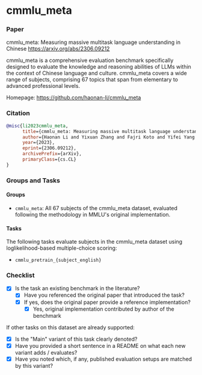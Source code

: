 # cmmlu_meta

### Paper

cmmlu_meta: Measuring massive multitask language understanding in Chinese
https://arxiv.org/abs/2306.09212

cmmlu_meta is a comprehensive evaluation benchmark specifically designed to evaluate the knowledge and reasoning abilities of LLMs within the context of Chinese language and culture.
cmmlu_meta covers a wide range of subjects, comprising 67 topics that span from elementary to advanced professional levels.

Homepage: https://github.com/haonan-li/cmmlu_meta

### Citation

```bibtex
@misc{li2023cmmlu_meta,
      title={cmmlu_meta: Measuring massive multitask language understanding in Chinese},
      author={Haonan Li and Yixuan Zhang and Fajri Koto and Yifei Yang and Hai Zhao and Yeyun Gong and Nan Duan and Timothy Baldwin},
      year={2023},
      eprint={2306.09212},
      archivePrefix={arXiv},
      primaryClass={cs.CL}
}
```

### Groups and Tasks

#### Groups

- `cmmlu_meta`: All 67 subjects of the cmmlu_meta dataset, evaluated following the methodology in MMLU's original implementation.

#### Tasks


The following tasks evaluate subjects in the cmmlu_meta dataset using loglikelihood-based multiple-choice scoring:
- `cmmlu_pretrain_{subject_english}`

### Checklist

* [x] Is the task an existing benchmark in the literature?
  * [x] Have you referenced the original paper that introduced the task?
  * [x] If yes, does the original paper provide a reference implementation?
    * [x] Yes, original implementation contributed by author of the benchmark

If other tasks on this dataset are already supported:
* [x] Is the "Main" variant of this task clearly denoted?
* [x] Have you provided a short sentence in a README on what each new variant adds / evaluates?
* [x] Have you noted which, if any, published evaluation setups are matched by this variant?
